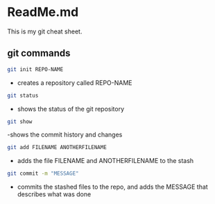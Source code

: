 # ReadMe.md

This is my git cheat sheet.

## git commands

```bash
git init REPO-NAME
```
- creates a repository called REPO-NAME

```bash
git status
```
- shows the status of the git repository

``` bash
git show
```
-shows the commit history and changes

```bash
git add FILENAME ANOTHERFILENAME
```
- adds the file FILENAME and ANOTHERFILENAME to the stash

```bash
git commit -m "MESSAGE"
```
- commits the stashed files to the repo, and adds
the MESSAGE that describes what was done

